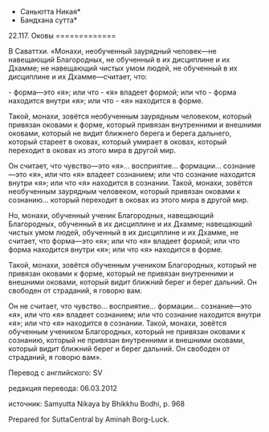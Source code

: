 * Саньютта Никая*
* Бандхана сутта*

22\.117\. Оковы
\=\=\=\=\=\=\=\=\=\=\=\=\=

В Саваттхи\. «Монахи, необученный заурядный человек—не навещающий Благородных, не обученный в их дисциплине и их Дхамме; не навещающий чистых умом людей, не обученный в их дисциплине и их Дхамме—считает, что:

\- форма—это «я»; или что
\- «я» владеет формой; или что
\- форма находится внутри «я»; или что
\- «я» находится в форме\.

Такой, монахи, зовётся необученным заурядным человеком, который привязан оковами к форме, который привязан внутренними и внешними оковами, который не видит ближнего берега и берега дальнего, который стареет в оковах, который умирает в оковах, который переходит в оковах из этого мира в другой мир\.

Он считает, что чувство—это «я»… восприятие… формации… сознание—это «я», или что «я» владеет сознанием; или что сознание находится внутри «я»; или что «я» находится в сознании\. Такой, монахи, зовётся необученным заурядным человеком, который привязан оковами к сознанию… который переходит в оковах из этого мира в другой мир\.

Но, монахи, обученный ученик Благородных, навещающий Благородных, обученный в их дисциплине и их Дхамме; навещающий чистых умом людей, обученный в их дисциплине и их Дхамме, не считает, что форма—это «я»; или что «я» владеет формой; или что форма находится внутри «я»; или что «я» находится в форме\.

Такой, монахи, зовётся обученным учеником Благородных, который не привязан оковами к форме, который не привязан внутренними и внешними оковами, который видит ближний берег и берег дальний\. Он свободен от страданий, я говорю вам\.

Он не считает, что чувство… восприятие… формации… сознание—это «я», или что «я» владеет сознанием; или что сознание находится внутри «я»; или что «я» находится в сознании\. Такой, монахи, зовётся обученным учеником Благородных, который не привязан оковами к сознанию, который не привязан внутренними и внешними оковами, который видит ближний берег и берег дальний\. Он свободен от страданий, я говорю вам»\.

Перевод с английского: SV

редакция перевода: 06\.03\.2012

источник: Samyutta Nikaya by Bhikkhu Bodhi, p\. 968

Prepared for SuttaCentral by Aminah Borg\-Luck\.